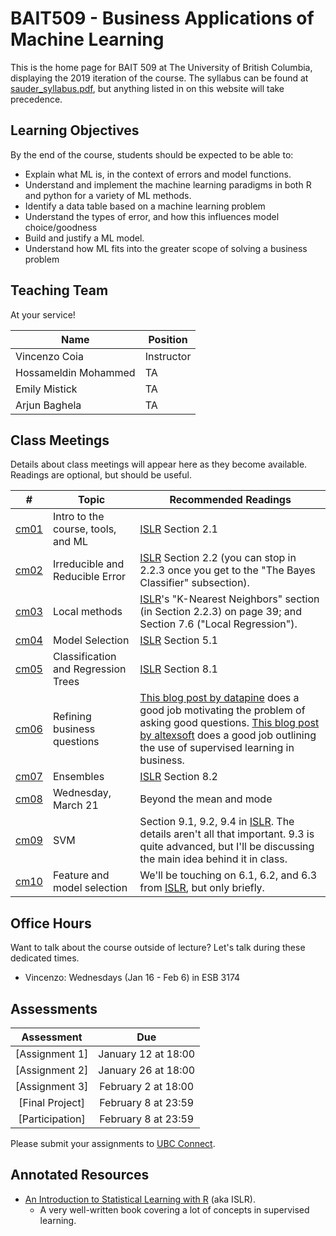 # BAIT509 - Business Applications of Machine Learning

This is the home page for BAIT 509 at The University of British Columbia, displaying the 2019 iteration of the course. The syllabus can be found at [sauder_syllabus.pdf](sauder_syllabus.pdf), but anything listed in on this website will take precedence. 

## Learning Objectives

By the end of the course, students should be expected to be able to:

- Explain what ML is, in the context of errors and model functions. 
- Understand and implement the machine learning paradigms in both R and python for a variety of ML methods.
- Identify a data table based on a machine learning problem
- Understand the types of error, and how this influences model choice/goodness
- Build and justify a ML model. 
- Understand how ML fits into the greater scope of solving a business problem

## Teaching Team

At your service!

| Name     | Position | 
| -------- | -------- | 
| Vincenzo Coia | Instructor | 
| Hossameldin Mohammed | TA | 
| Emily Mistick | TA |
| Arjun Baghela | TA |

## Class Meetings

Details about class meetings will appear here as they become available. Readings are optional, but should be useful. 

|  #   | Topic | Recommended Readings |
|------|-------|-------|
| [cm01](/class_meetings/cm01-intro.md) | Intro to the course, tools, and ML | [ISLR](http://www-bcf.usc.edu/~gareth/ISL/) Section 2.1 |
| [cm02](/class_meetings/cm02-error.md) | Irreducible and Reducible Error | [ISLR](http://www-bcf.usc.edu/~gareth/ISL/) Section 2.2 (you can stop in 2.2.3 once you get to the "The Bayes Classifier" subsection). |
| [cm03](/class_meetings/cm03-local.md) | Local methods | [ISLR](http://www-bcf.usc.edu/~gareth/ISL/)'s "K-Nearest Neighbors" section (in Section 2.2.3) on page 39; and Section 7.6 ("Local Regression"). |
| [cm04](/class_meetings/cm04-selection.md) | Model Selection | [ISLR](http://www-bcf.usc.edu/~gareth/ISL/) Section 5.1 |
| [cm05](/class_meetings/cm05-trees.md) | Classification and Regression Trees | [ISLR](http://www-bcf.usc.edu/~gareth/ISL/) Section 8.1 |
| [cm06](/class_meetings/cm06-questions.md) | Refining business questions | [This blog post by datapine](https://www.datapine.com/blog/data-analysis-questions/) does a good job motivating the problem of asking good questions. [This blog post by altexsoft](https://www.altexsoft.com/blog/business/supervised-learning-use-cases-low-hanging-fruit-in-data-science-for-businesses/) does a good job outlining the use of supervised learning in business. |
| [cm07](/class_meetings/cm07-ensembles.md) | Ensembles | [ISLR](http://www-bcf.usc.edu/~gareth/ISL/) Section 8.2 |
| [cm08](/class_meetings/cm08-beyond_mean_mode.md) | Wednesday, March 21 | Beyond the mean and mode | |
| [cm09](/class_meetings/cm09-svm.md) | SVM | Section 9.1, 9.2, 9.4 in [ISLR](http://www-bcf.usc.edu/~gareth/ISL/). The details aren't all that important. 9.3 is quite advanced, but I'll be discussing the main idea behind it in class. |
| [cm10](/class_meetings/cm10-selection.md) | Feature and model selection | We'll be touching on 6.1, 6.2, and 6.3 from [ISLR](http://www-bcf.usc.edu/~gareth/ISL/), but only briefly. |

## Office Hours

Want to talk about the course outside of lecture? Let's talk during these dedicated times.

- Vincenzo: Wednesdays (Jan 16 - Feb 6) in ESB 3174


## Assessments

| Assessment      | Due    |
|:---------------:|:------:|
| [Assignment 1]  | January 12 at 18:00 |
| [Assignment 2]  | January 26 at 18:00 |
| [Assignment 3]  | February 2 at 18:00 |
| [Final Project] | February 8 at 23:59 |
| [Participation] | February 8 at 23:59 |

Please submit your assignments to [UBC Connect](https://connect.ubc.ca/).

## Annotated Resources

- [An Introduction to Statistical Learning with R](http://www-bcf.usc.edu/~gareth/ISL/) (aka ISLR).
	- A very well-written book covering a lot of concepts in supervised learning. 

